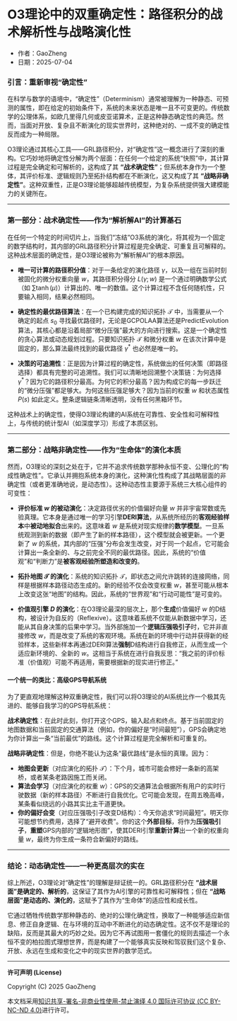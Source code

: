# **O3理论中的双重确定性：路径积分的战术解析性与战略演化性**

- 作者：GaoZheng
- 日期：2025-07-04

### 引言：重新审视“确定性”

在科学与数学的语境中，“确定性”（Determinism）通常被理解为一种静态、可预测的属性，即在给定的初始条件下，系统的未来状态是唯一且不可变更的。传统数学的公理体系，如欧几里得几何或皮亚诺算术，正是这种静态确定性的典范。然而，当面对开放、复杂且不断演化的现实世界时，这种绝对的、一成不变的确定性反而成为一种局限。

O3理论通过其核心工具——GRL路径积分，对“确定性”这一概念进行了深刻的重构。它巧妙地将确定性分解为两个层面：在任何一个给定的系统“快照”中，其计算过程是完全确定和可解析的，这构成了其 **“战术确定性”**；但系统本身作为一个整体，其评价标准、逻辑规则乃至拓扑结构都在不断演化，这又构成了其 **“战略非确定性”**。这种双重性，正是O3理论能够超越传统模型，为复杂系统提供强大建模能力的关键所在。

---

### 第一部分：战术确定性——作为“解析解AI”的计算基石

在任何一个特定的时间切片上，当我们“冻结”O3系统的演化，将其视为一个固定的数学结构时，其内部的GRL路径积分计算过程是完全确定、可重复且可解释的。这种战术层面的确定性，是O3理论被称为“解析解AI”的根本原因。

*   **唯一可计算的路径积分值**：对于一条给定的演化路径 $\gamma$，以及一组在当前时刻被固化的微分权重向量 $w$，其路径积分得分 $L(\gamma; w)$ 是一个通过明确数学公式（如 $\sum \tanh(\mu)$）计算出的、唯一的数值。这个计算过程不含任何随机性，只要输入相同，结果必然相同。

*   **确定性的最优路径算法**：在一个已构建完成的知识拓扑 $\mathcal{T}$ 中，当需要从一个确定的起点 $s_0$ 寻找最优路径时，无论是GCPOLAA算法还是PredictEvolution算法，其核心都是沿着局部“微分压强”最大的方向进行搜索。这是一个确定性的贪心算法或动态规划过程。只要知识拓扑 $\mathcal{T}$ 和微分权重 $w$ 在该次计算中是固定的，那么算法最终找到的最优路径 $\gamma^*$ 也必然是唯一的。

*   **决策的可追溯性**：正是因为计算过程的确定性，系统做出的任何决策（即路径选择）都具有完整的可追溯性。我们可以清晰地回溯整个决策链：为何选择 $\gamma^*$？因为它的路径积分最高。为何它的积分最高？因为构成它的每一步跃迁的“微分压强”都足够大。为何这些压强足够大？因为当前的权重 $w$ 和状态属性 $P(s)$ 如此定义。整条逻辑链条清晰透明，没有任何黑箱环节。

这种战术上的确定性，使得O3理论构建的AI系统在可靠性、安全性和可解释性上，与传统的统计型AI（如深度学习）形成了本质区别。

---

### 第二部分：战略非确定性——作为“生命体”的演化本质

然而，O3理论的深刻之处在于，它并不追求传统数学那种永恒不变、公理化的“构成性确定性”。它承认并拥抱系统本身的演化，这种演化性构成了其战略层面的非确定性（或者更准确地说，是动态性）。这种动态性主要源于系统三大核心组件的可变性：

*   **评价标准 $w$ 的被动演化**：决定路径优劣的价值偏好向量 $w$ 并非宇宙常数或先验真理。它本身是通过唯一的学习引擎**DERI算法**，从系统所经历的**客观经验样本**中**被动地拟合**出来的。这意味着 $w$ 是系统对现实规律的**数学模型**。一旦系统观测到新的数据（即产生了新的样本路径），这个模型就会被更新。一个更新了 $w$ 的系统，其内部的“压强”分布会发生改变，对于同一个起点，它可能会计算出一条全新的、与之前完全不同的最优路径。因此，系统的“价值观”和“判断力”是**被客观经验所塑造和改变的**。

*   **拓扑地图 $\mathcal{T}$ 的演化**：系统的知识拓扑 $\mathcal{T}$，即状态之间允许跳转的连接网络，同样是根据样本路径动态生成的。新的经验不仅会改变权重 $w$，甚至可能从根本上改变这张“地图”的结构。因此，系统的“世界观”和“行动可能性”是可变的。

*   **价值观引擎 $D$ 的演化**：在O3理论最深的层次上，那个**生成**价值偏好 $w$ 的D结构，被设计为自反的（Reflexive）。这意味着系统不仅能从新数据中学习，还能从其自身决策的后果中学习。当外部施加一个**逻辑压强吸引子**时，它并非直接修改 $w$，而是改变了系统的客观环境。系统在新的环境中行动并获得新的经验样本，这些新样本再通过DERI算法**强制**D结构进行自我修正，从而生成一个适应新环境的、全新的 $w$。这相当于系统在进行自我反思：“我之前的评价标准（价值观）可能不再适用，需要根据新的现实进行修正。”

#### 一个统一的类比：高级GPS导航系统

为了更直观地理解这种双重确定性，我们可以将O3理论的AI系统比作一个极其先进的、能够自我学习的GPS导航系统：

**战术确定性**：在此时此刻，你打开这个GPS，输入起点和终点。基于当前固定的地图数据和当前固定的交通算法（例如，你的偏好是“时间最短”），GPS会确定地为你计算出一条“当前最优”的路线。这个计算过程是完全解析和可重复的。

**战略非确定性**：但是，你绝不能认为这条“最优路线”是永恒的真理。因为：
*   **地图会更新**（对应演化的拓扑 $\mathcal{T}$）：下个月，城市可能会修好一条新的高架桥，或者某条老路因施工而关闭。
*   **算法会学习**（对应演化的权重 $w$）：GPS的交通算法会根据所有用户的实时行驶数据（新的样本路径）不断进行自我优化。它可能会发现，在周五晚高峰，某条看似绕远的小路其实比主干道更快。
*   **你的偏好会变**（对应压强吸引子改变D结构）：今天你追求“时间最短”。明天你可能想节约费用，选择了“避开收费”。你的这个**外部目标**，将作为**压强吸引子**，**重塑**GPS内部的“逻辑地形图”，使其DERI引擎**重新计算**出一个新的权重向量 $w$，最终为你生成一条符合新偏好的路线。

---

### 结论：动态确定性——一种更高层次的实在

综上所述，O3理论对“确定性”的理解是辩证统一的。GRL路径积分在 **“战术层面”是确定的、解析的**，这保证了其作为AI引擎的可靠性和可解释性；但在 **“战略层面”是动态的、演化的**，这赋予了其作为“生命体”的适应性和成长性。

它通过牺牲传统数学那种静态的、绝对的公理化确定性，换取了一种能够适应新信息、修正自身逻辑、在与环境的互动中不断进化的动态确定性。这不仅不是理论的缺陷，反而是其最大的巧妙之处。因为它不再试图用一套僵化的规则去描述一个永恒不变的柏拉图式理想世界，而是构建了一个能够真实反映和驾驭我们这个复杂、开放、永远在生成和变化之中的现实世界的数学范式。

---

**许可声明 (License)**

Copyright (C) 2025 GaoZheng 

本文档采用[知识共享-署名-非商业性使用-禁止演绎 4.0 国际许可协议 (CC BY-NC-ND 4.0)](https://creativecommons.org/licenses/by-nc-nd/4.0/deed.zh-Hans)进行许可。

